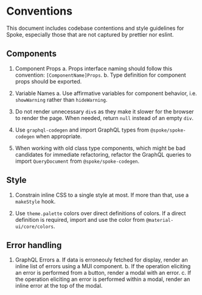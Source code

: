 # Conventions

This document includes codebase contentions and style guidelines for Spoke, especially those that are not captured by prettier nor eslint.

## Components

1. Component Props
   a. Props interface naming should follow this convention: `[ComponentName]Props`.
   b. Type definition for component props should be exported.

2. Variable Names
   a. Use affirmative variables for component behavior, i.e. `showWarning` rather than `hideWarning`.

3. Do not render unnecessary `div`s as they make it slower for the browser to render the page. When needed, return `null` instead of an empty `div`.

4. Use `graphql-codegen` and import GraphQL types from `@spoke/spoke-codegen` when appropriate.

5. When working with old class type components, which might be bad candidates for immediate refactoring, refactor the GraphQL queries to import `QueryDocument` from `@spoke/spoke-codegen`.

## Style

1. Constrain inline CSS to a single style at most. If more than that, use a `makeStyle` hook.

2. Use `theme.palette` colors over direct definitions of colors. If a direct definition is required, import and use the color from `@material-ui/core/colors`.

## Error handling

1. GraphQL Errors
   a. If data is erroneouly fetched for display, render an inline list of errors using a MUI <Alert> component.
   b. If the operation eliciting an error is performed from a button, render a modal with an error.
   c. If the operation eliciting an error is performed within a modal, render an inline error at the top of the modal.

